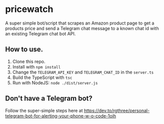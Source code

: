 # pricewatch

A super simple bot/script that scrapes an Amazon product page to get a products price and send a Telegram chat message to a known chat id with an existing Telegram chat bot API.

## How to use.

1. Clone this repo.
2. Install with `npm install`
3. Change the `TELEGRAM_API_KEY` and `TELEGRAM_CHAT_ID` in the `server.ts`
4. Build the TypeScript with `tsc`
5. Run with NodeJS: `node ./dist/server.js`

## Don't have a Telegram bot?

Follow the super-simple steps here at https://dev.to/rgthree/personal-telegram-bot-for-alerting-your-phone-w-o-code-1oih

